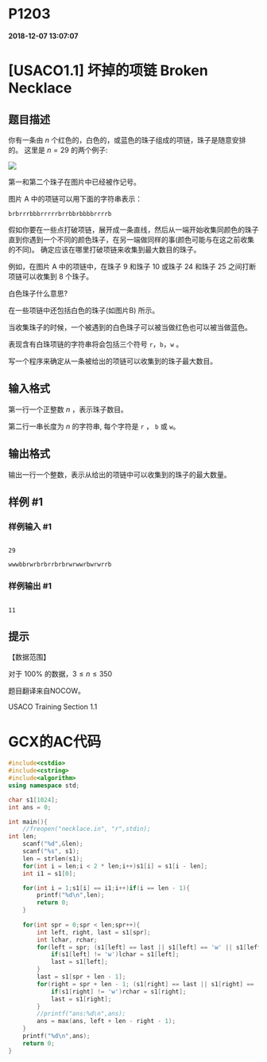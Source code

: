 
# P1203

**2018-12-07 13:07:07**
    
# [USACO1.1] 坏掉的项链 Broken Necklace

## 题目描述

你有一条由 $n$ 个红色的，白色的，或蓝色的珠子组成的项链，珠子是随意安排的。 这里是 $n=29$ 的两个例子:

![](https://cdn.luogu.com.cn/upload/image_hosting/i7imvc0g.png) 

第一和第二个珠子在图片中已经被作记号。

图片 A 中的项链可以用下面的字符串表示：

`brbrrrbbbrrrrrbrrbbrbbbbrrrrb`

假如你要在一些点打破项链，展开成一条直线，然后从一端开始收集同颜色的珠子直到你遇到一个不同的颜色珠子，在另一端做同样的事(颜色可能与在这之前收集的不同)。 确定应该在哪里打破项链来收集到最大数目的珠子。

例如，在图片 A 中的项链中，在珠子 $9$ 和珠子 $10$ 或珠子 $24$ 和珠子 $25$ 之间打断项链可以收集到 $8$ 个珠子。

白色珠子什么意思?

在一些项链中还包括白色的珠子(如图片B) 所示。

当收集珠子的时候，一个被遇到的白色珠子可以被当做红色也可以被当做蓝色。

表现含有白珠项链的字符串将会包括三个符号 `r`，`b`，`w` 。

写一个程序来确定从一条被给出的项链可以收集到的珠子最大数目。

## 输入格式

第一行一个正整数 $n$ ，表示珠子数目。
第二行一串长度为 $n$ 的字符串, 每个字符是 `r` ， `b` 或 `w`。

## 输出格式

输出一行一个整数，表示从给出的项链中可以收集到的珠子的最大数量。

## 样例 #1

### 样例输入 #1

```
29 
wwwbbrwrbrbrrbrbrwrwwrbwrwrrb
```

### 样例输出 #1

```
11
```

## 提示

【数据范围】  
对于 $100\%$ 的数据，$3\le n \le 350$

题目翻译来自NOCOW。

USACO Training Section 1.1

# GCX的AC代码
```cpp
#include<cstdio>
#include<cstring>
#include<algorithm>
using namespace std;

char s1[1024];
int ans = 0;

int main(){
	//freopen("necklace.in", "r",stdin);
int len;
	scanf("%d",&len);
	scanf("%s", s1);
	len = strlen(s1);
	for(int i = len;i < 2 * len;i++)s1[i] = s1[i - len];
	int i1 = s1[0];

	for(int i = 1;s1[i] == i1;i++)if(i == len - 1){
		printf("%d\n",len);
		return 0;
	}
		
	for(int spr = 0;spr < len;spr++){
		int left, right, last = s1[spr];
		int lchar, rchar;
		for(left = spr; (s1[left] == last || s1[left] == 'w' || s1[left] == lchar) && left < spr + len;left++){
			if(s1[left] != 'w')lchar = s1[left];
			last = s1[left];
		}
		last = s1[spr + len - 1];
		for(right = spr + len - 1; (s1[right] == last || s1[right] == 'w' || s1[right] == rchar) && right >= spr && right >= left;right--){
			if(s1[right] != 'w')rchar = s1[right];
			last = s1[right];
		}
		//printf("ans:%d\n",ans);
		ans = max(ans, left + len - right - 1);
	}
	printf("%d\n",ans);
	return 0;
}


```

